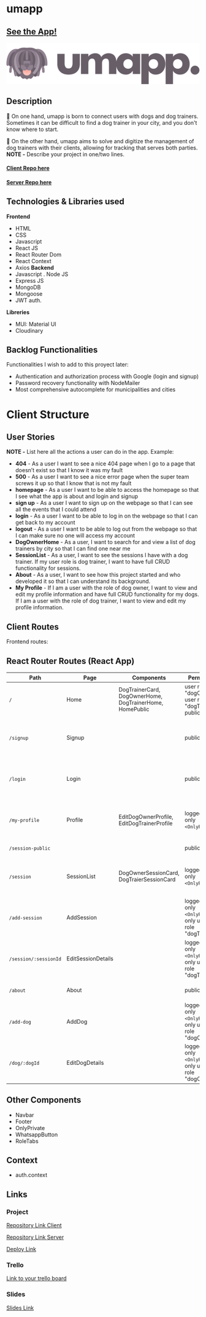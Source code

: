 # umapp

## [See the App!](https://umapp.netlify.app/)

![App Logo](/src/assets/images/umapp-logo.png)

## Description
🌟 On one hand, umapp is born to connect users with dogs and dog trainers. Sometimes it can be difficult to find a dog trainer in your city, and you don't know where to start.

🌟 On the other hand, umapp aims to solve and digitize the management of dog trainers with their clients, allowing for tracking that serves both parties.
**NOTE -** Describe your project in one/two lines.
#### [Client Repo here](https://github.com/lamardemuela/umapp-client)
#### [Server Repo here](https://github.com/lamardemuela/umapp-server)

## Technologies & Libraries used

**Frontend**
- HTML
- CSS
- Javascript
- React JS 
- React Router Dom
- React Context
- Axios
**Backend** 
- Javascript
. Node JS 
- Express JS 
- MongoDB
- Mongoose
- JWT auth. 

**Libreries**
- MUI: Material UI
- Cloudinary

## Backlog Functionalities

Functionalities I wish to add to this proyect later:
- Authentication and authorization process with Google (login and signup)
- Password recovery functionality with NodeMailer
- Most comprehensive autocomplete for municipalities and cities

# Client Structure

## User Stories

**NOTE -**  List here all the actions a user can do in the app. Example:

- **404** - As a user I want to see a nice 404 page when I go to a page that doesn’t exist so that I know it was my fault 
- **500** - As a user I want to see a nice error page when the super team screws it up so that I know that is not my fault
- **homepage** - As a user I want to be able to access the homepage so that I see what the app is about and login and signup
- **sign up** - As a user I want to sign up on the webpage so that I can see all the events that I could attend
- **login** - As a user I want to be able to log in on the webpage so that I can get back to my account
- **logout** - As a user I want to be able to log out from the webpage so that I can make sure no one will access my account
- **DogOwnerHome** - As a user, I want to search for and view a list of dog trainers by city so that I can find one near me
- **SessionList** - As a user, I want to see the sessions I have with a dog trainer. If my user role is dog trainer, I want to have full CRUD functionality for sessions.
- **About** - As a user, I want to see how this project started and who developed it so that I can understand its background.
- **My Profile** - If I am a user with the role of dog owner, I want to view and edit my profile information and have full CRUD functionality for my dogs. If I am a user with the role of dog trainer, I want to view and edit my profile information.

## Client Routes

Frontend routes:

## React Router Routes (React App)
| Path                      | Page            | Components        | Permissions              | Behavior                                                      |
| ------------------------- | ----------------| ----------------  | ------------------------ | ------------------------------------------------------------  |
| `/`                       | Home            | DogTrainerCard, DogOwnerHome, DogTrainerHome, HomePublic     | user role: "dogOwner", user role: "dogTrainer", public                   | Home page                                                     |
| `/signup`                 | Signup          |                   | public     | Signup form, link to login, navigate to homepage after signup |
| `/login`                  | Login           |                   | public     | Login form, link to signup, navigate to homepage after login  |
| `/my-profile`                | Profile         | EditDogOwnerProfile, EditDogTrainerProfile       | logged users only `<OnlyPrivate>`  | Edit data. Users with role "dogOwner" only: CRUD Dog             |
| `/session-public`             |         |  | public  | Info about Sessions.                                    |
| `/session`             | SessionList        | DogOwnerSessionCard, DogTraierSessionCard | logged users only `<OnlyPrivate>`  | Sessions list. Users with role "dogTrainer" only: CRUD Session                                   |
| `/add-session`             | AddSession       |                   | logged users only `<OnlyPrivate>`- only users with role "dogTrainer"  | Add a Session                                   |
| `/session/:sessionId`       | EditSessionDetails   |           | logged users only `<OnlyPrivate>`- only users with role "dogTrainer"  | Edit data of a Session   
| `/about`       | About   |           | public  | Info about the Umapp Project                                  |
| `/add-dog`       | AddDog   |           | logged users only `<OnlyPrivate>`- only users with role "dogOwner"  | Add a document of Dog 
| `/dog/:dogId`       | EditDogDetails   |           | logged users only `<OnlyPrivate>`- only users with role "dogOwner"  | Edit and update info of Dog 

## Other Components

- Navbar
- Footer
- OnlyPrivate
- WhatsappButton
- RoleTabs
  
## Context

- auth.context
  
## Links

### Project

[Repository Link Client](https://github.com/lamardemuela/umapp-client)

[Repository Link Server](https://github.com/lamardemuela/umapp-server)

[Deploy Link](https://umapp.netlify.app/)

### Trello

[Link to your trello board](www.your-trello-url-here.com)

### Slides

[Slides Link](https://docs.google.com/presentation/d/1aRkcTZZbVtu6G3FkuwRlqRTQPNShvMVVzX8R-3zRIsw/edit?usp=sharing)
